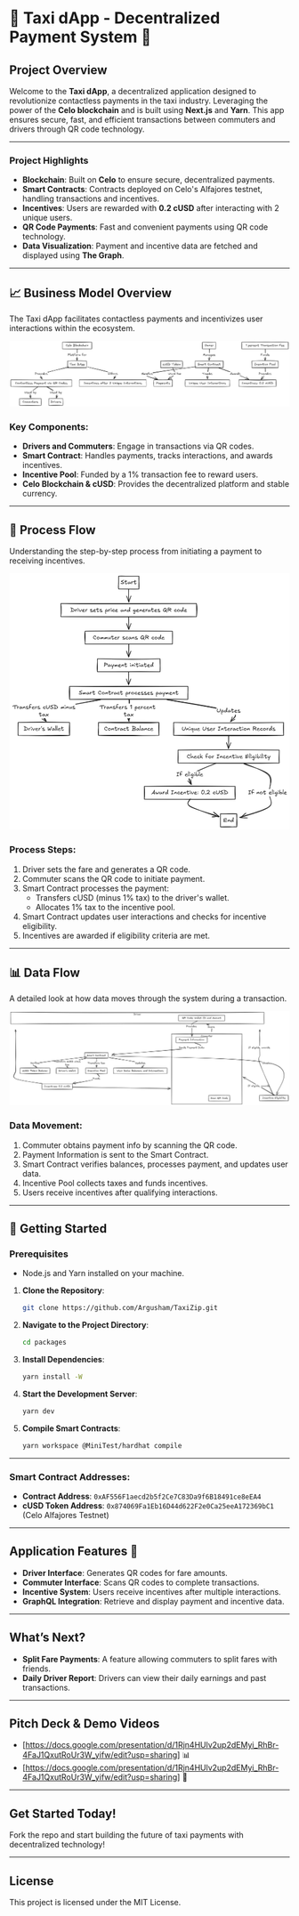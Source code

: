 
# 🚖 **Taxi dApp - Decentralized Payment System** 🚖

## **Project Overview**

Welcome to the **Taxi dApp**, a decentralized application designed to revolutionize contactless payments in the taxi industry. Leveraging the power of the **Celo blockchain** and is built using **Next.js** and **Yarn**. This app ensures secure, fast, and efficient transactions between commuters and drivers through QR code technology.

---

### **Project Highlights**

- **Blockchain**: Built on **Celo** to ensure secure, decentralized payments.
- **Smart Contracts**: Contracts deployed on Celo's Alfajores testnet, handling transactions and incentives.
- **Incentives**: Users are rewarded with **0.2 cUSD** after interacting with 2 unique users.
- **QR Code Payments**: Fast and convenient payments using QR code technology.
- **Data Visualization**: Payment and incentive data are fetched and displayed using **The Graph**.

---

## 📈 Business Model Overview
The Taxi dApp facilitates contactless payments and incentivizes user interactions within the ecosystem.

![Business Model](images/BusinnessModel.png)


### Key Components:
- **Drivers and Commuters**: Engage in transactions via QR codes.
- **Smart Contract**: Handles payments, tracks interactions, and awards incentives.
- **Incentive Pool**: Funded by a 1% transaction fee to reward users.
- **Celo Blockchain & cUSD**: Provides the decentralized platform and stable currency.

---

## 🔄 Process Flow
Understanding the step-by-step process from initiating a payment to receiving incentives.

![Process Flow](images/Processflow.png)


### Process Steps:
1. Driver sets the fare and generates a QR code.
2. Commuter scans the QR code to initiate payment.
3. Smart Contract processes the payment:
   - Transfers cUSD (minus 1% tax) to the driver's wallet.
   - Allocates 1% tax to the incentive pool.
4. Smart Contract updates user interactions and checks for incentive eligibility.
5. Incentives are awarded if eligibility criteria are met.

---

## 📊 Data Flow
A detailed look at how data moves through the system during a transaction.

![Process Flow](images/Dataflow.png)

### Data Movement:
1. Commuter obtains payment info by scanning the QR code.
2. Payment Information is sent to the Smart Contract.
3. Smart Contract verifies balances, processes payment, and updates user data.
4. Incentive Pool collects taxes and funds incentives.
5. Users receive incentives after qualifying interactions.

---

## **🚀 Getting Started**

### Prerequisites
- Node.js and Yarn installed on your machine.

1. **Clone the Repository**:
    ```bash
    git clone https://github.com/Argusham/TaxiZip.git
    ```
2. **Navigate to the Project Directory**:
    ```bash
    cd packages
    ```
3. **Install Dependencies**:
    ```bash
    yarn install -W
    ```
4. **Start the Development Server**:
    ```bash
    yarn dev
    ```

5. **Compile Smart Contracts**:
    ```bash
    yarn workspace @MiniTest/hardhat compile
    ```

---

### **Smart Contract Addresses**:
- **Contract Address**: `0xAF556F1aecd2b5f2Ce7C83Da9f6B18491ce8eEA4`
- **cUSD Token Address**: `0x874069Fa1Eb16D44d622F2e0Ca25eeA172369bC1` (Celo Alfajores Testnet)

---

## **Application Features** 🌟

- **Driver Interface**: Generates QR codes for fare amounts.
- **Commuter Interface**: Scans QR codes to complete transactions.
- **Incentive System**: Users receive incentives after multiple interactions.
- **GraphQL Integration**: Retrieve and display payment and incentive data.

---

## **What’s Next?**

- **Split Fare Payments**: A feature allowing commuters to split fares with friends.
- **Daily Driver Report**: Drivers can view their daily earnings and past transactions.

---

## **Pitch Deck & Demo Videos**

- [https://docs.google.com/presentation/d/1Rjn4HUlv2up2dEMyi_RhBr-4FaJ1QxutRoUr3W_yifw/edit?usp=sharing] 📊
- [https://docs.google.com/presentation/d/1Rjn4HUlv2up2dEMyi_RhBr-4FaJ1QxutRoUr3W_yifw/edit?usp=sharing] 🎥

---

## **Get Started Today!**

Fork the repo and start building the future of taxi payments with decentralized technology!

---

## **License**

This project is licensed under the MIT License.
